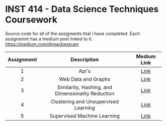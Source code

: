 # INST 414 - Data Science Techniques Coursework

Source code for all of the assigments that I have completed. Each assignemnt has a medium post linked to it.
https://medium.com/@macbestcam



| Assignment     | Description | Medium Link     | 
| :----:      | :----:       | :----:    |
| 1 | Api's | [Link](https://medium.com/inst414-data-science-tech/universities-with-the-best-air-quality-fe6917376d94) | 
| 2     | Web Data and Graphs | [Link](https://medium.com/inst414-data-science-tech/most-popular-genres-of-anime-76c92a05ca57) |
| 3     | Similarity, Hashing, and Dimensionality Reduction | [Link](https://medium.com/inst414-data-science-tech/finding-friends-via-hashtags-b5fb5488edff) |
| 4     | Clustering and Unsupervised Learning | [Link](https://medium.com/inst414-data-science-tech/clustering-based-on-bank-account-adf9c12b4448) |
| 5     | Supervised Machine Learning | [Link](https://medium.com/inst414-data-science-tech/predicting-lung-cancer-24cb6a456cd9) |
